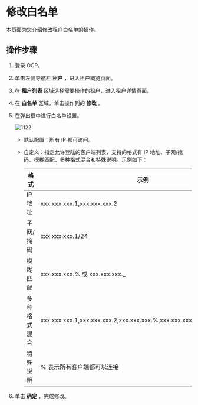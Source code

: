 修改白名单
==========================

本页面为您介绍修改租户白名单的操作。

操作步骤
-------------------------

1. 登录 OCP。



2. 单击左侧导航栏 **租户** ，进入租户概览页面。



3. 在 **租户列表** 区域选择需要操作的租户，进入租户详情页面。



4. 在 **白名单** 区域，单击操作列的 **修改** 。



5. 在弹出框中进行白名单设置。

   ![1122](https://help-static-aliyun-doc.aliyuncs.com/assets/img/zh-CN/0095987361/p355789.png)

   * 默认配置：所有 IP 都可访问。



   * 自定义：指定允许登陆的客户端列表，支持的格式有 IP 地址、子网/掩码、模糊匹配、多种格式混合和特殊说明。示例如下：



     |   格式   |                             示例                              |
     |--------|-------------------------------------------------------------|
     | IP地址   | xxx.xxx.xxx.1,xxx.xxx.xxx.2                                     |
     | 子网/掩码  | xxx.xxx.xxx.1/24                                               |
     | 模糊匹配   | xxx.xxx.xxx.% 或 xxx.xxx.xxx._                                     |
     | 多种格式混合 | xxx.xxx.xxx.1,xxx.xxx.xxx.2,xxx.xxx.xxx.%,xxx.xxx.xxx._,xxx.xxx.xxx.1/24 |
     | 特殊说明   | % 表示所有客户端都可以连接                                              |






6. 单击 **确定** ，完成修改。




